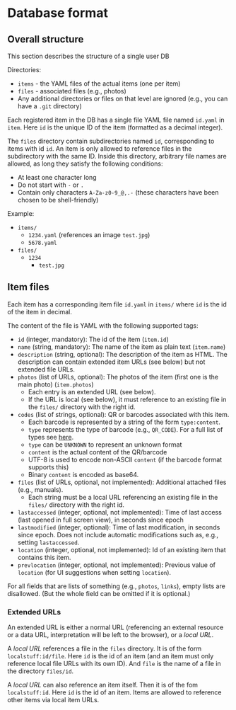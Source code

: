 # Database format

## Overall structure

This section describes the structure of a single user DB

Directories:
* `items` - the YAML files of the actual items (one per item)
* `files` - associated files (e.g., photos)
* Any additional directories or files on that level are ignored (e.g., you can have a `.git` directory)

Each registered item in the DB has a single file YAML file named `id.yaml` in `item`.
Here `id` is the unique ID of the item (formatted as a decimal integer).

The `files` directory contain subdirectories named `id`, corresponding to items with id `id`.
An item is only allowed to reference files in the subdirectory with the same ID.
Inside this directory, arbitrary file names are allowed, as long they satisfy the following conditions:
* At least one character long
* Do not start with `-` or `.`
* Contain only characters `A-Za-z0-9_@,.-` (these characters have been chosen to be shell-friendly)

Example:
* `items/`
  * `1234.yaml` (references an image `test.jpg`)
  * `5678.yaml`
* `files/`
  * `1234`
    * `test.jpg`

## Item files

Each item has a corresponding item file `id.yaml` in `items/` where `id` is the id of the item in decimal.

The content of the file is YAML with the following supported tags:
* `id` (integer, mandatory): The id of the item (`item.id`)
* `name` (string, mandatory): The name of the item as plain text (`item.name`)
* `description` (string, optional): The description of the item as HTML.
  The description can contain extended item URLs (see below) but not extended file URLs.
* `photos` (list of URLs, optional): The photos of the item (first one is the main photo) (`item.photos`)
  * Each entry is an extended URL (see below).
  * If the URL is local (see below), it must reference to an existing file in the `files/` directory with the right id.
* `codes` (list of strings, optional):
  QR or barcodes associated with this item.
  * Each barcode is represented by a string of the form `type:content`.
  * `type` represents the type of barcode (e.g., `QR_CODE`). For a full list of types see [here](https://github.com/mebjas/html5-qrcode/#supported-code-formats).
  * `type` can be `UNKNOWN` to represent an unknown format
  * `content` is the actual content of the QR/barcode
  * UTF-8 is used to encode non-ASCII `content` (if the barcode format supports this)
  * Binary `content` is encoded as base64.
* `files` (list of URLs, optional, not implemented): 
  Additional attached files (e.g., manuals).
  * Each string must be a local URL referencing an existing file in the `files/` directory with the right id.
* `lastaccessed` (integer, optional, not implemented): Time of last access (last opened in full screen view), in seconds since epoch
* `lastmodified` (integer, optional): Time of last modification, in seconds since epoch.
  Does not include automatic modifications such as, e.g., setting `lastaccessed`.
* `location` (integer, optional, not implemented): Id of an existing item that contains this item. 
* `prevlocation` (integer, optional, not implemented): Previous value of `location` (for UI suggestions when setting `location`). 

For all fields that are lists of something (e.g., `photos`, `links`), empty lists are disallowed.
(But the whole field can be omitted if it is optional.)

### Extended URLs

An extended URL is either a normal URL (referencing an external resource or a data URL,
interpretation will be left to the browser), or a *local URL*.

A *local URL* references a file in the `files` directory.
It is of the form `localstuff:id/file`.
Here `id` is the id of an item (and an item must only reference local file URLs with its own ID).
And `file` is the name of a file in the directory `files/id`.

A *local URL* can also reference an item itself.
Then it is of the fom `localstuff:id`.
Here `id` is the id of an item.
Items are allowed to reference other items via local item URLs.
